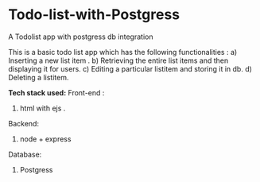 # Todo-list-with-Postgress
A Todolist app with postgress db integration

This is a basic todo list app which has the following functionalities :
a) Inserting a new list item .
b) Retrieving the entire list items and then displaying it for users.
c) Editing a particular listitem and storing it in db.
d) Deleting a listitem.

**Tech stack used:**
Front-end :
1) html with ejs .

Backend:
1) node + express

Database:
1) Postgress

